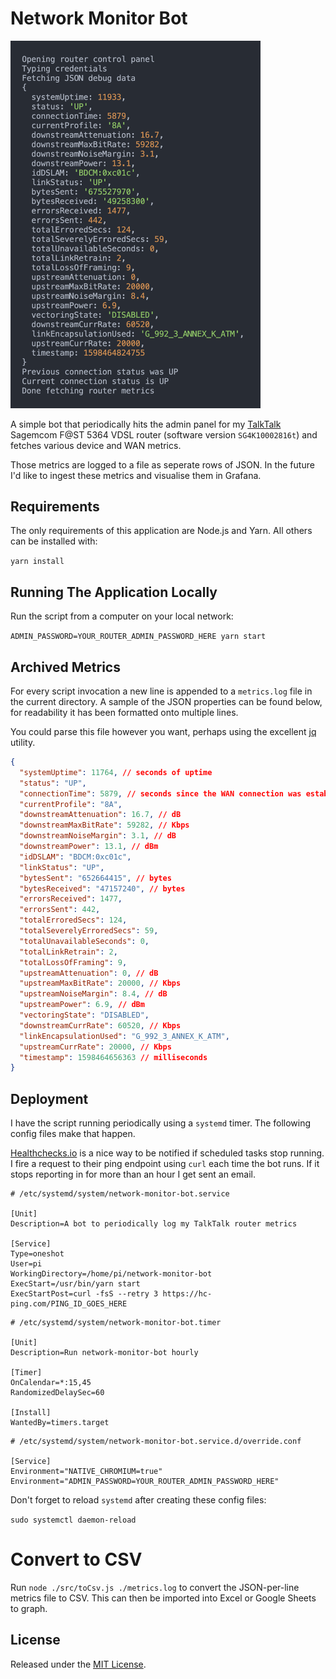 # Network Monitor Bot

<img src="./docs/output.png" width="400" />

A simple bot that periodically hits the admin panel for my [TalkTalk](http://talktalk.co.uk/)
Sagemcom F@ST 5364 VDSL router (software version `SG4K10002816t`) and fetches various device and WAN metrics.

Those metrics are logged to a file as seperate rows of JSON. In the future I'd like to
ingest these metrics and visualise them in Grafana.

## Requirements

The only requirements of this application are Node.js and Yarn. All others can be installed with:

`yarn install`

## Running The Application Locally

Run the script from a computer on your local network:

`ADMIN_PASSWORD=YOUR_ROUTER_ADMIN_PASSWORD_HERE yarn start`

## Archived Metrics

For every script invocation a new line is appended to a `metrics.log` file in the current directory. A sample of the JSON
properties can be found below, for readability it has been formatted onto multiple lines.

You could parse this file however you want, perhaps using the excellent [jq](https://stedolan.github.io/jq/) utility.

```json
{
  "systemUptime": 11764, // seconds of uptime
  "status": "UP",
  "connectionTime": 5879, // seconds since the WAN connection was established
  "currentProfile": "8A",
  "downstreamAttenuation": 16.7, // dB
  "downstreamMaxBitRate": 59282, // Kbps
  "downstreamNoiseMargin": 3.1, // dB
  "downstreamPower": 13.1, // dBm
  "idDSLAM": "BDCM:0xc01c",
  "linkStatus": "UP",
  "bytesSent": "652664415", // bytes
  "bytesReceived": "47157240", // bytes
  "errorsReceived": 1477,
  "errorsSent": 442,
  "totalErroredSecs": 124,
  "totalSeverelyErroredSecs": 59,
  "totalUnavailableSeconds": 0,
  "totalLinkRetrain": 2,
  "totalLossOfFraming": 9,
  "upstreamAttenuation": 0, // dB
  "upstreamMaxBitRate": 20000, // Kbps
  "upstreamNoiseMargin": 8.4, // dB
  "upstreamPower": 6.9, // dBm
  "vectoringState": "DISABLED",
  "downstreamCurrRate": 60520, // Kbps
  "linkEncapsulationUsed": "G_992_3_ANNEX_K_ATM",
  "upstreamCurrRate": 20000, // Kbps
  "timestamp": 1598464656363 // milliseconds
}
```

## Deployment

I have the script running periodically using a `systemd` timer. The following config files make that happen.

[Healthchecks.io](https://healthchecks.io) is a nice way to be notified if scheduled tasks stop running. I
fire a request to their ping endpoint using `curl` each time the bot runs. If it stops reporting in for more than an hour
I get sent an email.

```
# /etc/systemd/system/network-monitor-bot.service

[Unit]
Description=A bot to periodically log my TalkTalk router metrics

[Service]
Type=oneshot
User=pi
WorkingDirectory=/home/pi/network-monitor-bot
ExecStart=/usr/bin/yarn start
ExecStartPost=curl -fsS --retry 3 https://hc-ping.com/PING_ID_GOES_HERE
```

```
# /etc/systemd/system/network-monitor-bot.timer

[Unit]
Description=Run network-monitor-bot hourly

[Timer]
OnCalendar=*:15,45
RandomizedDelaySec=60

[Install]
WantedBy=timers.target
```

```
# /etc/systemd/system/network-monitor-bot.service.d/override.conf

[Service]
Environment="NATIVE_CHROMIUM=true"
Environment="ADMIN_PASSWORD=YOUR_ROUTER_ADMIN_PASSWORD_HERE"
```

Don't forget to reload `systemd` after creating these config files:

`sudo systemctl daemon-reload`

# Convert to CSV

Run `node ./src/toCsv.js ./metrics.log` to convert the JSON-per-line metrics file to CSV. This
can then be imported into Excel or Google Sheets to graph.

## License

Released under the [MIT License](https://opensource.org/licenses/MIT).
